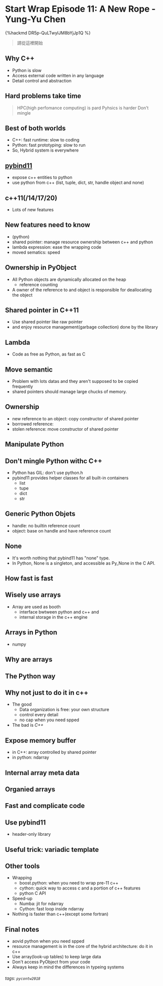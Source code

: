# Start Wrap Episode 11: A New Rope - Yung-Yu Chen

{%hackmd DR5p-QuLTwylJM8bYjJp1Q %}

> 請從這裡開始

## Why C++
- Python is slow
- Access external code written in any language
- Detail control and abstraction

## Hard problems take time
> HPC(high perfomance computing) is pard
> Pyhsics is harder
> Don't mingle

## Best of both worlds
- C++: fast runtime: slow to coding
- Python: fast prototyping: slow to run
- So, Hybrid system is everywhere

## [pybind11](https://gitub.com/pybind/pybind11)
- expose c++ entities to python
- use python from c++ (list, tuple, dict, str, handle object and none)

## c++11(/14/17/20)
- Lots of new features

## New features need to know
- (python)
- shared pointer: manage resource ownership between c++ and python
- lambda expression: ease the wrapping code
- moved sematics: speed

## Ownership in PyObject 
- All Python objects are dynamically allocated on the heap
    - reference counting
- A owner of the reference to and object is responsible for deallocating the object

## Shared pointer in C++11
- Use shared pointer like raw pointer
- and enjoy resource management(garbage collection) done by the library

## Lambda
- Code as free as Python, as fast as C

## Move semantic
- Problem with lots datas and they aren't supposed to be copied frequently
- shared pointers should manage large chucks of memory.

## Ownership
- new reference to an object: copy constructor of shared pointer
- borrowed reference: 
- stolen reference: move constructor of shared pointer

## Manipulate Python
## Don't mingle Python withc C++
- Python has GIL: don't use python.h
- pybind11 provides helper classes for all built-in containers
    - list
    - tupe
    - dict
    - str

## Generic Python Objets
- handle: no builtin reference count
- object: base on handle and have reference count

## None
- It's worth nothing that pybind11 has "none" type.
- In Python, None is a singleton, and accessible as Py_None in the C API.

## How fast is fast
## Wisely use arrays
- Array are used as booth
    - interface bwtween python and c++ and
    - internal storage in the c++ engine
## Arrays in Python
- numpy

## Why are arrays

## The Python way

## Why not just to do it in c++
- The good
    - Data organization is free: your own structure
    - control every detail
    - no cap when you need spped
- The bad is *C++*

## Expose memory buffer
- in C++: array controlled by shared pointer
- in python: ndarray

## Internal array meta data

## Organied arrays

## Fast and complicate code

## Use pybind11
- header-only library

## Useful trick: variadic template

## Other tools
- Wrapping
    - boost.python: when you need to wrap pre-11 c++
    - cython: quick way to access c and a portion of c++ features
    - python C API
- Speed-up
    - Numba: jit for ndarray
    - Cython: fast loop inside ndarray
- Nothing is faster than c++(except some fortran)


## Final notes

- aovid python when you need spped
- resource management is in the core of the hybrid architecture: do it in c++
- Use array(look-up tables) to keep large data
- Don't access PyObject from your code
- Always keep in mind the differences in typeing systems

###### tags: `pycontw2018`